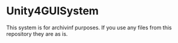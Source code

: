 # Unity4GUISystem

This system is for archivinf purposes. If you use any files from this repository they are as is.
